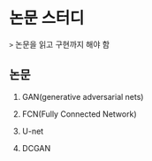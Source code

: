 # 논문 스터디

`>` 논문을 읽고 구현까지 해야 함

## 논문

1. GAN(generative adversarial nets)

2. FCN(Fully Connected Network)

3. U-net

4. DCGAN
